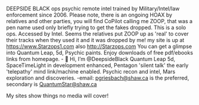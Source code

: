 DEEPSIDE BLACK ops psychic remote intel trained by Military/Intel/law enforcement
since 2006.
Please note, there is an ongoing HOAX by relatives and other parties,
you will find CoPilot calling me ZOOP, that was a pen name used only briefly
trying to get the fakes dropped. This is a solo ops. Accessed by Intel.
Seems the relatives put ZOOP up as 'real' to cover their tracks when they used it
and it was dropped by me!
my site is up at https://www.Starzops1.com 
also http://Starzops.com You can get a glimpse into Quantum Leap, 5d, Psychic paints. 
Enjoy downloads of free pdf/ebooks links from homepage. - 👋 Hi, I’m @DeepsideBlack
Quantum Leap 5d, SpaceTimeLight in development
enhanced, Pentagon 'silent talk' the early 'telepathy' mind link/machine enabled.
Psychic recon and intel, Mars exploration and discoveries.
-email: pgriesbach@shaw.ca is the preferred, secondary is QuantumStar@shaw.ca

My sites show things no media will cover! 

<!---
DeepsideBlack/DeepsideBlack is a ✨ special ✨ repository because its `README.md` (this file) appears on your GitHub profile.
You can click the Preview link to take a look at your changes.
--->
